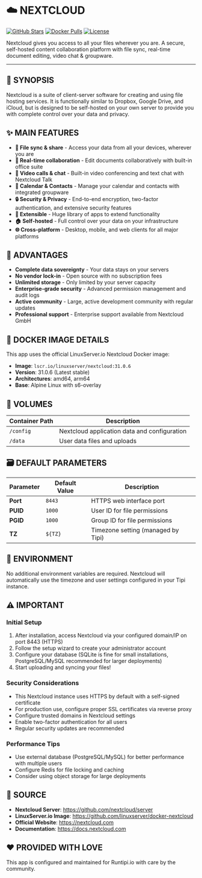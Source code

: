 # ☁️ NEXTCLOUD

[![GitHub Stars](https://img.shields.io/github/stars/nextcloud/server?style=flat-square&logo=github)](https://github.com/nextcloud/server)
[![Docker Pulls](https://img.shields.io/docker/pulls/linuxserver/nextcloud?style=flat-square&logo=docker)](https://hub.docker.com/r/linuxserver/nextcloud)
[![License](https://img.shields.io/github/license/nextcloud/server?style=flat-square)](https://github.com/nextcloud/server/blob/master/COPYING)

Nextcloud gives you access to all your files wherever you are. A secure, self-hosted content collaboration platform with file sync, real-time document editing, video chat & groupware.

---

## 📖 SYNOPSIS

Nextcloud is a suite of client-server software for creating and using file hosting services. It is functionally similar to Dropbox, Google Drive, and iCloud, but is designed to be self-hosted on your own server to provide you with complete control over your data and privacy.

## ✨ MAIN FEATURES

- **📁 File sync & share** - Access your data from all your devices, wherever you are
- **📝 Real-time collaboration** - Edit documents collaboratively with built-in office suite
- **💬 Video calls & chat** - Built-in video conferencing and text chat with Nextcloud Talk
- **📅 Calendar & Contacts** - Manage your calendar and contacts with integrated groupware
- **🔒 Security & Privacy** - End-to-end encryption, two-factor authentication, and extensive security features
- **🧩 Extensible** - Huge library of apps to extend functionality
- **🏠 Self-hosted** - Full control over your data on your infrastructure
- **🌐 Cross-platform** - Desktop, mobile, and web clients for all major platforms

## 🌟 ADVANTAGES

- **Complete data sovereignty** - Your data stays on your servers
- **No vendor lock-in** - Open source with no subscription fees
- **Unlimited storage** - Only limited by your server capacity
- **Enterprise-grade security** - Advanced permission management and audit logs
- **Active community** - Large, active development community with regular updates
- **Professional support** - Enterprise support available from Nextcloud GmbH

## 🐳 DOCKER IMAGE DETAILS

This app uses the official LinuxServer.io Nextcloud Docker image:
- **Image**: `lscr.io/linuxserver/nextcloud:31.0.6`
- **Version**: 31.0.6 (Latest stable)
- **Architectures**: amd64, arm64
- **Base**: Alpine Linux with s6-overlay

## 📁 VOLUMES

| Container Path | Description |
|---|---|
| `/config` | Nextcloud application data and configuration |
| `/data` | User data files and uploads |

## 🗃️ DEFAULT PARAMETERS

| Parameter | Default Value | Description |
|---|---|---|
| **Port** | `8443` | HTTPS web interface port |
| **PUID** | `1000` | User ID for file permissions |
| **PGID** | `1000` | Group ID for file permissions |
| **TZ** | `${TZ}` | Timezone setting (managed by Tipi) |

## 📝 ENVIRONMENT

No additional environment variables are required. Nextcloud will automatically use the timezone and user settings configured in your Tipi instance.

## ⚠️ IMPORTANT

### Initial Setup
1. After installation, access Nextcloud via your configured domain/IP on port 8443 (HTTPS)
2. Follow the setup wizard to create your administrator account
3. Configure your database (SQLite is fine for small installations, PostgreSQL/MySQL recommended for larger deployments)
4. Start uploading and syncing your files!

### Security Considerations
- This Nextcloud instance uses HTTPS by default with a self-signed certificate
- For production use, configure proper SSL certificates via reverse proxy
- Configure trusted domains in Nextcloud settings
- Enable two-factor authentication for all users
- Regular security updates are recommended

### Performance Tips
- Use external database (PostgreSQL/MySQL) for better performance with multiple users
- Configure Redis for file locking and caching
- Consider using object storage for large deployments

## 💾 SOURCE

- **Nextcloud Server**: https://github.com/nextcloud/server
- **LinuxServer.io Image**: https://github.com/linuxserver/docker-nextcloud
- **Official Website**: https://nextcloud.com
- **Documentation**: https://docs.nextcloud.com

## ❤️ PROVIDED WITH LOVE

This app is configured and maintained for Runtipi.io with care by the community.
